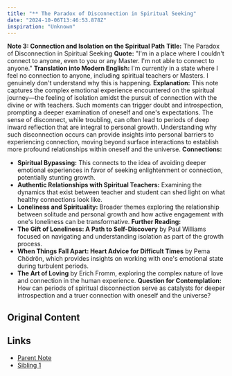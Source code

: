 ```yaml
---
title: "** The Paradox of Disconnection in Spiritual Seeking"
date: "2024-10-06T13:46:53.878Z"
inspiration: "Unknown"
---
```


**Note 3: Connection and Isolation on the Spiritual Path**
**Title:** The Paradox of Disconnection in Spiritual Seeking
**Quote:** "I'm in a place where I couldn't connect to anyone, even to you or any Master. I'm not able to connect to anyone."
**Translation into Modern English:** I'm currently in a state where I feel no connection to anyone, including spiritual teachers or Masters. I genuinely don't understand why this is happening.
**Explanation:** This note captures the complex emotional experience encountered on the spiritual journey—the feeling of isolation amidst the pursuit of connection with the divine or with teachers. Such moments can trigger doubt and introspection, prompting a deeper examination of oneself and one's expectations. The sense of disconnect, while troubling, can often lead to periods of deep inward reflection that are integral to personal growth. Understanding why such disconnection occurs can provide insights into personal barriers to experiencing connection, moving beyond surface interactions to establish more profound relationships within oneself and the universe.
**Connections:**
- **Spiritual Bypassing:** This connects to the idea of avoiding deeper emotional experiences in favor of seeking enlightenment or connection, potentially stunting growth.
- **Authentic Relationships with Spiritual Teachers:** Examining the dynamics that exist between teacher and student can shed light on what healthy connections look like.
- **Loneliness and Spirituality:** Broader themes exploring the relationship between solitude and personal growth and how active engagement with one's loneliness can be transformative.
**Further Reading:**
- **The Gift of Loneliness: A Path to Self-Discovery** by Paul Williams focused on navigating and understanding isolation as part of the growth process.
- **When Things Fall Apart: Heart Advice for Difficult Times** by Pema Chödrön, which provides insights on working with one's emotional state during turbulent periods.
- **The Art of Loving** by Erich Fromm, exploring the complex nature of love and connection in the human experience.
**Question for Contemplation:** How can periods of spiritual disconnection serve as catalysts for deeper introspection and a truer connection with oneself and the universe? 



## Original Content



## Links

- [Parent Note](/parent-note.md)
- [Sibling 1](/zettel1.md)
